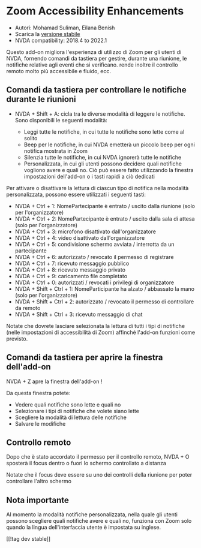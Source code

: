 # Zoom Accessibility Enhancements #

* Autori: Mohamad Suliman, Eilana Benish
* Scarica la [versione stabile][1]
* NVDA compatibility: 2018.4 to 2022.1

Questo add-on migliora l'esperienza di utilizzo di Zoom per gli utenti di
NVDA, fornendo comandi da tastiera per gestire, durante una riunione, le
notifiche relative agli eventi che si verificano. rende inoltre il controllo
remoto molto più accessibile e fluido, ecc.

## Comandi da tastiera per controllare le notifiche durante le riunioni 

* NVDA + Shift + A: cicla tra le diverse modalità di leggere le
  notifiche. Sono disponibili le seguenti modalità:

    * Leggi tutte le notifiche, in cui tutte le notifiche sono lette come al
      solito
    * Beep per le notifiche, in cui NVDA emetterà un piccolo beep per ogni
      notifica mostrata in Zoom
    * Silenzia tutte le notifiche, in cui NVDA ignorerà tutte le notifiche
    * Personalizzata, in cui gli utenti possono decidere quali notifiche
      vogliono avere e quali no. Ciò può essere fatto utilizzando la
      finestra impostazioni dell'add-on o i tasti rapidi a ciò dedicati

Per attivare o disattivare la lettura di ciascun tipo di notifica nella
modalità personalizzata, possono essere utilizzati i seguenti tasti:

* NVDA + Ctrl + 1: NomePartecipante è entrato / uscito dalla riunione (solo
  per l'organizzatore)
* NVDA + Ctrl + 2: NomePartecipante è entrato / uscito dalla sala di attesa
  (solo per l'organizzatore)
* NVDA + Ctrl + 3: microfono disattivato dall'organizzatore
* NVDA + Ctrl + 4: video disattivato dall'organizzatore
* NVDA + Ctrl + 5: condivisione schermo avviata / interrotta da un
  partecipante
* NVDA + Ctrl + 6: autorizzato / revocato il permesso di registrare
* NVDA + Ctrl + 7: ricevuto messaggio pubblico
* NVDA + Ctrl + 8: ricevuto messaggio privato
* NVDA + Ctrl + 9: caricamento file completato
* NVDA + Ctrl + 0: autorizzati / revocati i privilegi di organizzatore
* NVDA + Shift + Ctrl + 1: NomeParticipante ha alzato / abbassato la mano
  (solo per l'organizzatore)
* NVDA + Shift + Ctrl + 2: autorizzato / revocato il permesso di controllare
  da remoto
* NVDA + Shift + Ctrl + 3: ricevuto messaggio di chat


Notate che dovrete lasciare selezionata la lettura di tutti i tipi di
notifiche (nelle impostazioni di accessibilità di Zoom) affinché l'add-on
funzioni come previsto.

## Comandi da tastiera per aprire la finestra dell'add-on 

NVDA + Z apre la finestra dell'add-on !

Da questa finestra potete:

* Vedere quali notifiche sono lette e quali no
* Selezionare i tipi di notifiche che volete siano lette
* Scegliere la modalità di lettura delle notifiche
* Salvare le modifiche

## Controllo remoto 

Dopo che è stato accordato il permesso per il controllo remoto, NVDA + O
sposterà il focus dentro o fuori lo schermo controllato a distanza

Notate che il focus deve essere su uno dei controlli della riunione per
poter controllare l'altro schermo

## Nota importante

Al momento la modalità notifiche personalizzata, nella quale gli utenti
possono scegliere quali notifiche avere e quali no, funziona con Zoom solo
quando la lingua dell'interfaccia utente è impostata su inglese.

[[!tag dev stable]]

[1]: https://www.nvaccess.org/addonStore/legacy?file=zoomEnhancements
